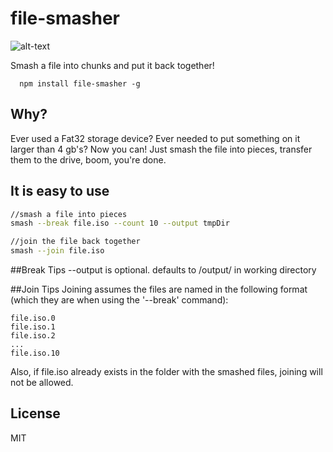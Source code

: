 # file-smasher
![alt-text](http://s3.amazonaws.com/rapgenius/Gallagher-smashing-melon-550x378.jpg)

Smash a file into chunks and put it back together!

```
  npm install file-smasher -g
```
## Why?

Ever used a Fat32 storage device?  Ever needed to put something on it larger than 4 gb's? Now you can! Just smash the file into pieces, transfer them to the drive, boom, you're done.

## It is easy to use

``` bash
//smash a file into pieces
smash --break file.iso --count 10 --output tmpDir

//join the file back together
smash --join file.iso
```
##Break Tips
--output is optional.  defaults to /output/ in working directory

##Join Tips
Joining assumes the files are named in the following format (which they are when using the '--break' command):

```
file.iso.0
file.iso.1
file.iso.2
...
file.iso.10
```

Also, if file.iso already exists in the folder with the smashed files, joining will not be allowed.

## License

MIT
